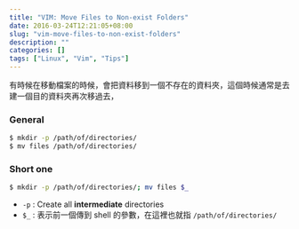 ```yaml
---
title: "VIM: Move Files to Non-exist Folders"
date: 2016-03-24T12:21:05+08:00
slug: "vim-move-files-to-non-exist-folders"
description: ""
categories: []
tags: ["Linux", "Vim", "Tips"]
---
```


有時候在移動檔案的時候，會把資料移到一個不存在的資料夾，這個時候通常是去建一個目的資料夾再次移過去，

### General
```bash    
$ mkdir -p /path/of/directories/
$ mv files /path/of/directories/
```

### Short one
```bash    
$ mkdir -p /path/of/directories/; mv files $_
```
- `-p` : Create all **intermediate** directories
- `$_` : 表示前一個傳到 shell 的參數，在這裡也就指 `/path/of/directories/`

